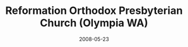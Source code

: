 ---
date: &id001 2008-05-23
end_date: null
location:
  address: 1919 Road 65 NW
  city: Olympia
  state: WA
minister:
- end: 2008-05-23
  name: Brett McNeill
  start: 2005-01-01
  type: Organizing Pastor
- end: null
  name: Brett McNeill
  start: 2008-01-01
  type: Pastor
ministers:
- Brett McNeill
- Brett McNeill
name: Reformation Orthodox Presbyterian Church
names:
- end: 2008-05-23
  name: Reformation Orthodox Presbyterian Chapel
  start: 2004-04-23
- end: null
  name: Reformation Orthodox Presbyterian Church
  start: 2008-05-23
origination_date: *id001
raw_data: "WA\nOlympia\n\nReformation Orthodox Presbyterian Chapel  (April 23, 2004\u2013\
  May 23, 2008)\nReformation Orthodox Presbyterian Church  (May 23, 2008\u2013 )\n\
  Hansen Elementary School, 1919 Road 65 NW\nOrg. Pastor: Brett McNeill, 2005\u2013\
  8\nPastor: Brett McNeill, 2008\u2013"
received_from: null
states:
- WA
status:
  active: true
  end_date: null
  reason: null
  received_from: null
  withdrawal_to: null
title: Reformation Orthodox Presbyterian Church (Olympia WA)
year_established:
- 2008

---